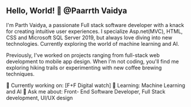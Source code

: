 ## Hello, World! 👋 @Paarrth Vaidya

I'm Parth Vaidya, a passionate Full stack software developer with a knack for creating intuitive user experiences. I specialize Asp.net(MVC), HTML, CSS and Microsoft SQL Server 2019, but always love diving into new technologies. Currently exploring the world of machine learning and AI.

Previously, I've worked on projects ranging from full-stack web development to mobile app design. When I'm not coding, you'll find me exploring hiking trails or experimenting with new coffee brewing techniques.

🔭 Currently working on: [F+F Digital watch]
🌱 Learning: Machine Learning and AI
💬 Ask me about: Front- End Software Developer, Full Stack development, UI/UX design

<!---
Parth1986-dotnet/Parth1986-dotnet is a ✨ special ✨ repository because its `README.md` (this file) appears on your GitHub profile.
You can click the Preview link to take a look at your changes.
--->

